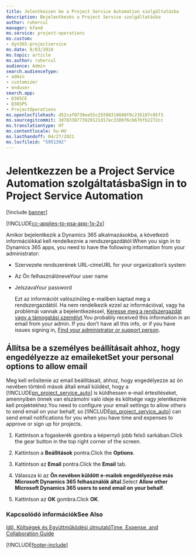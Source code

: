 ```yaml
---
title: Jelentkezzen be a Project Service Automation szolgáltatásba
description: Bejelentkezés a Project Service szolgáltatásba
author: ruhercul
manager: kfend
ms.service: project-operations
ms.custom:
- dyn365-projectservice
ms.date: 8/03/2018
ms.topic: article
ms.author: ruhercul
audience: Admin
search.audienceType:
- admin
- customizer
- enduser
search.app:
- D365CE
- D365PS
- ProjectOperations
ms.openlocfilehash: d52caf0739ee55c25598318608f0c235107c85f3
ms.sourcegitcommit: 3d78338773929121d17ec3386f6cb67bfb2272cc
ms.translationtype: HT
ms.contentlocale: hu-HU
ms.lasthandoff: 04/27/2021
ms.locfileid: "5951392"
---
```

# <a name="sign-in-to-project-service-automation"></a><span data-ttu-id="1b9b6-103">Jelentkezzen be a Project Service Automation szolgáltatásba</span><span class="sxs-lookup"><span data-stu-id="1b9b6-103">Sign in to Project Service Automation</span></span>

[!include [banner](../includes/psa-now-project-operations.md)]

[!INCLUDE[cc-applies-to-psa-app-1x-2x](../includes/cc-applies-to-psa-app-1x-2x.md)]

<span data-ttu-id="1b9b6-104">Amikor bejelentkezik a Dynamics 365 alkalmazásokba, a következő információkkal kell rendelkeznie a rendszergazdától:</span><span class="sxs-lookup"><span data-stu-id="1b9b6-104">When you sign in to Dynamics 365 apps, you need to have the following information from your administrator:</span></span>  
  
- <span data-ttu-id="1b9b6-105">Szervezete rendszerének URL-címe</span><span class="sxs-lookup"><span data-stu-id="1b9b6-105">URL for your organization’s system</span></span>  
  
- <span data-ttu-id="1b9b6-106">Az Ön felhasználóneve</span><span class="sxs-lookup"><span data-stu-id="1b9b6-106">Your user name</span></span>  
  
- <span data-ttu-id="1b9b6-107">Jelszava</span><span class="sxs-lookup"><span data-stu-id="1b9b6-107">Your password</span></span>  
  
  <span data-ttu-id="1b9b6-108">Ezt az információt valószínűleg e-mailben kaptad meg a rendszergazdától. Ha nem rendelkezik ezzel az információval, vagy ha problémái vannak a bejelentkezéssel, [Keresse meg a rendszergazdát vagy a támogatási személyt](/dynamics365/customerengagement/on-premises/basics/find-administrator-support).</span><span class="sxs-lookup"><span data-stu-id="1b9b6-108">You probably received this information in an email from your admin. If you don’t have all this info, or if you have issues signing in, [Find your administrator or support person](/dynamics365/customerengagement/on-premises/basics/find-administrator-support).</span></span>  
  
## <a name="set-your-personal-options-to-allow-email"></a><span data-ttu-id="1b9b6-109">Állítsa be a személyes beállításait ahhoz, hogy engedélyezze az emaileket</span><span class="sxs-lookup"><span data-stu-id="1b9b6-109">Set your personal options to allow email</span></span>  
 <span data-ttu-id="1b9b6-110">Meg kell erősítenie az email beállításait, ahhoz, hogy engedélyezze az ön nevében történő mások általi email küldést, hogy a [!INCLUDE[pn_project_service_auto](../includes/pn-project-service-auto.md)] is küldhessen e-mail értesítéseket, amennyiben önnek van elszámolni való ideje és költsége vagy jelentkeznie kell projektekhez.</span><span class="sxs-lookup"><span data-stu-id="1b9b6-110">You need to configure your email settings to allow others to send email on your behalf, so [!INCLUDE[pn_project_service_auto](../includes/pn-project-service-auto.md)] can send email notifications for you when you have time and expenses to approve or sign up for projects.</span></span>  
  
1.  <span data-ttu-id="1b9b6-111">Kattintson a fogaskerék gombra a képernyő jobb felső sarkában.</span><span class="sxs-lookup"><span data-stu-id="1b9b6-111">Click the gear button in the top right corner of the screen.</span></span>  
  
2.  <span data-ttu-id="1b9b6-112">Kattintson a **Beállítások** pontra.</span><span class="sxs-lookup"><span data-stu-id="1b9b6-112">Click the **Options**.</span></span>  
  
3.  <span data-ttu-id="1b9b6-113">Kattintson az **Email** pontra.</span><span class="sxs-lookup"><span data-stu-id="1b9b6-113">Click the **Email** tab.</span></span>  
  
4.  <span data-ttu-id="1b9b6-114">Válassza ki az **Ön nevében küldött e-mailek engedélyezése más Microsoft Dynamics 365 felhasználók által**.</span><span class="sxs-lookup"><span data-stu-id="1b9b6-114">Select **Allow other Microsoft Dynamics 365 users to send email on your behalf**.</span></span>  
  
5.  <span data-ttu-id="1b9b6-115">Kattintson az **OK** gombra.</span><span class="sxs-lookup"><span data-stu-id="1b9b6-115">Click **OK**.</span></span>  
  
### <a name="see-also"></a><span data-ttu-id="1b9b6-116">Kapcsolódó információk</span><span class="sxs-lookup"><span data-stu-id="1b9b6-116">See Also</span></span>  
 [<span data-ttu-id="1b9b6-117">Idő, Költségek és Együttműködési útmutató</span><span class="sxs-lookup"><span data-stu-id="1b9b6-117">Time, Expense, and Collaboration Guide</span></span>](../psa/time-expense-collaboration-guide.md)


[!INCLUDE[footer-include](../includes/footer-banner.md)]